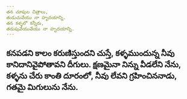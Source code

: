 ```yaml
---
తన చూపుల చిత్రాలు,
తుడుచువేయు నా హృదయాన్ని.
తన కళ్ళలో కన్నీరు,
తడుపువేయువేయు నా హృదయాన్ని.
---
```

కనపడని కాలం కరుణిస్తుందని చుస్తే,
కళ్ళముందున్న నీవు కానిదానివైపోతావని దీగులు.
క్షణమైనా నిన్ను వీడలేని నేను,
కళ్ళను చేరు కాంతి దూరంలో,
నీవు లేవని గ్రహించిననాడు,
గతమై మిగులును నేను.
---
